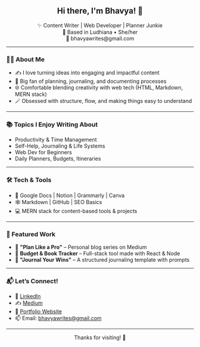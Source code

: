 <h2 align="center">Hi there, I'm Bhavya! 👋</h2>

<p align="center">
✨ Content Writer | Web Developer | Planner Junkie <br>
📍 Based in Ludhiana • She/her <br>
💌 bhavyawrites@gmail.com
</p>

---

### 🧑‍💻 About Me
- ✍️ I love turning ideas into engaging and impactful content
- 🧠 Big fan of planning, journaling, and documenting processes
- 🌐 Comfortable blending creativity with web tech (HTML, Markdown, MERN stack)
- 🪄 Obsessed with structure, flow, and making things easy to understand

---

### 📚 Topics I Enjoy Writing About
- Productivity & Time Management  
- Self-Help, Journaling & Life Systems  
- Web Dev for Beginners  
- Daily Planners, Budgets, Itineraries  

---

### 🛠 Tech & Tools
- 📝 Google Docs | Notion | Grammarly | Canva  
- 🕸 Markdown | GitHub | SEO Basics  
- 💻 MERN stack for content-based tools & projects

---

### 🌟 Featured Work
- 📘 **"Plan Like a Pro"** – Personal blog series on Medium  
- 🧾 **Budget & Book Tracker** – Full-stack tool made with React & Node  
- 📖 **"Journal Your Wins"** – A structured journaling template with prompts

---

### 📬 Let’s Connect!
- 🔗 [LinkedIn](#)
- ✍️ [Medium](#)
- 💼 [Portfolio Website](#)
- 📫 Email: bhavyawrites@gmail.com

---

<p align="center">
Thanks for visiting! 💜
</p>
